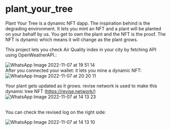 # plant_your_tree

Plant Your Tree is a dynamic NFT dapp. The inspiration behind is the degrading environment. It lets you mint an NFT and a plant will be planted on your behalf by us. You get to own the plant and the NFT is the proof. The NFT is dynamic which means it will change as the plant grows.

This project lets you check Air Quality index in your city by fetching API using OpenWeatherAPI.:
<br>

![WhatsApp Image 2022-11-07 at 19 51 14](https://user-images.githubusercontent.com/85965351/200338718-6d92d6e5-a862-461f-806a-01f89fbc6eb1.jpeg)
<br>
After you connected your wallet: it lets you mine a dynamic NFT:
<br>
![WhatsApp Image 2022-11-07 at 20 20 11](https://user-images.githubusercontent.com/85965351/200339853-a25e6d09-5eb6-4c48-8905-cd4cb93d7423.jpeg)
<br>


Your plant gets updated as it grows. revise network is used to make this dynamic tree NFT (https://revise.network/)
<br>
![WhatsApp Image 2022-11-07 at 14 13 23](https://user-images.githubusercontent.com/85965351/200339378-9b3ed773-d084-4acc-a4f1-755b9673ec98.jpeg)

<br>
You can check the revised log on the right side:


<br>


![WhatsApp Image 2022-11-07 at 14 13 10](https://user-images.githubusercontent.com/85965351/200339494-8be28931-a64a-4c1e-a9ca-cd55c1a7574d.jpeg)
